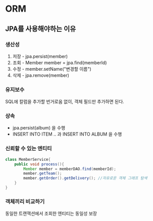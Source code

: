 # ORM

## JPA를 사용해야하는 이유
### 생산성
1. 저장 - jpa.persist(member)
2. 조회 - Member member = jpa.find(memberId)
3. 수정 - member.setName("변경할 이름")
4. 삭제 - jpa.remove(member)

### 유지보수
SQL에 칼럼을 추가할 번거로움 없이, 객체 필드만 추가하면 된다.

### 상속
* jpa.persist(album) 을 수행
* INSERT INTO ITEM .. 과 INSERT INTO ALBUM 을 수행

### 신뢰할 수 있는 엔티티
````java
class MemberService{
    public void process(){
        Member member = memberDAO.find(memberId);
        member.getTeam();
        member.getOrder().getDelivery(); //자유로운 객체 그래프 탐색
    }
}
```` 
### 객체끼리 비교하기
동일한 트랜잭션에서 조회한 엔티티는 동일성 보장

